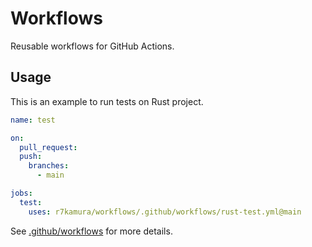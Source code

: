 # Workflows

Reusable workflows for GitHub Actions.

## Usage

This is an example to run tests on Rust project.

```yaml
name: test

on:
  pull_request:
  push:
    branches:
      - main

jobs:
  test:
    uses: r7kamura/workflows/.github/workflows/rust-test.yml@main
```

See [.github/workflows](/.github/workflows) for more details.
